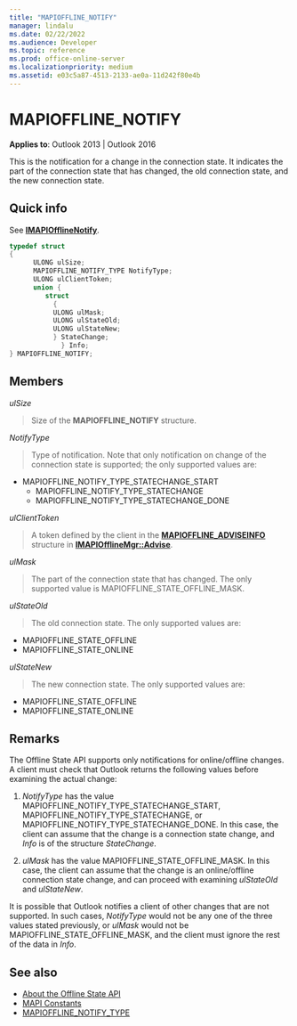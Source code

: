 ```yaml
---
title: "MAPIOFFLINE_NOTIFY"
manager: lindalu
ms.date: 02/22/2022
ms.audience: Developer
ms.topic: reference
ms.prod: office-online-server
ms.localizationpriority: medium
ms.assetid: e03c5a87-4513-2133-ae0a-11d242f80e4b
---
```


# MAPIOFFLINE_NOTIFY

**Applies to**: Outlook 2013 | Outlook 2016
  
This is the notification for a change in the connection state. It indicates the part of the connection state that has changed, the old connection state, and the new connection state.
  
## Quick info

See **[IMAPIOfflineNotify](imapiofflinenotifyiunknown.md)**.
  
```cpp
typedef struct  
{ 
      ULONG ulSize; 
      MAPIOFFLINE_NOTIFY_TYPE NotifyType; 
      ULONG ulClientToken; 
      union { 
         struct 
           { 
           ULONG ulMask; 
           ULONG ulStateOld; 
           ULONG ulStateNew; 
           } StateChange; 
             } Info; 
} MAPIOFFLINE_NOTIFY;
```

## Members

 _ulSize_
  
> Size of the **MAPIOFFLINE_NOTIFY** structure.

 _NotifyType_
  
> Type of notification. Note that only notification on change of the connection state is supported; the only supported values are:

- MAPIOFFLINE_NOTIFY_TYPE_STATECHANGE_START
  - MAPIOFFLINE_NOTIFY_TYPE_STATECHANGE
  - MAPIOFFLINE_NOTIFY_TYPE_STATECHANGE_DONE

 _ulClientToken_
  
> A token defined by the client in the **[MAPIOFFLINE_ADVISEINFO](mapioffline_adviseinfo.md)** structure in **[IMAPIOfflineMgr::Advise](imapiofflinemgr-advise.md)**.

 _ulMask_
  
> The part of the connection state that has changed. The only supported value is MAPIOFFLINE_STATE_OFFLINE_MASK.

 _ulStateOld_
  
> The old connection state. The only supported values are:

- MAPIOFFLINE_STATE_OFFLINE
- MAPIOFFLINE_STATE_ONLINE

 _ulStateNew_
  
> The new connection state. The only supported values are:

- MAPIOFFLINE_STATE_OFFLINE
- MAPIOFFLINE_STATE_ONLINE

## Remarks

The Offline State API supports only notifications for online/offline changes. A client must check that Outlook returns the following values before examining the actual change:
  
1. _NotifyType_ has the value MAPIOFFLINE_NOTIFY_TYPE_STATECHANGE_START, MAPIOFFLINE_NOTIFY_TYPE_STATECHANGE, or MAPIOFFLINE_NOTIFY_TYPE_STATECHANGE_DONE. In this case, the client can assume that the change is a connection state change, and _Info_ is of the structure _StateChange_.

2. _ulMask_ has the value MAPIOFFLINE_STATE_OFFLINE_MASK. In this case, the client can assume that the change is an online/offline connection state change, and can proceed with examining _ulStateOld_ and _ulStateNew_.

It is possible that Outlook notifies a client of other changes that are not supported. In such cases, _NotifyType_ would not be any one of the three values stated previously, or _ulMask_ would not be MAPIOFFLINE_STATE_OFFLINE_MASK, and the client must ignore the rest of the data in _Info_.
  
## See also

- [About the Offline State API](about-the-offline-state-api.md)  
- [MAPI Constants](mapi-constants.md)  
- [MAPIOFFLINE_NOTIFY_TYPE](mapioffline_notify_type.md)
